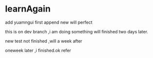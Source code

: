 # learnAgain

add yuamngui first append new will perfect


this is on dev branch ,i am doing something will finished two days later.

new test not finished ,will a week after

oneweek later ,i finished.ok refer
